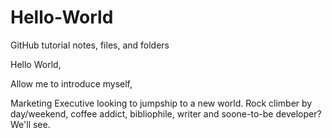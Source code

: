 # Hello-World
GitHub tutorial notes, files, and folders


Hello World, 

Allow me to introduce myself, 

Marketing Executive looking to jumpship to a new world. Rock climber by day/weekend, coffee addict, bibliophile, writer and soone-to-be developer? We'll see. 

